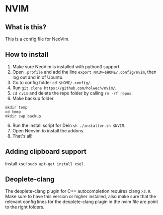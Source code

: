 # NVIM
## What is this?
This is a config file for NeoVim.

## How to install
1. Make sure NeoVim is installed with python3 support.
2. Open `.profile` and add the line `export NVIM=$HOME/.config/nvim`, then log out and in of Ubuntu.
3. Go to config folder `cd $HOME/.config/`.
3. Run `git clone https://github.com/holwech/nvim/`.
4. `cd nvim` and delete the repo folder by calling `rm -rf repos`.
5. Make backup folder
  ```
  mkdir temp
  cd temp
  mkdir swp backup
  ```
6. Run the install script for Dein `sh ./installer.sh $NVIM`.
7. Open Neovim to install the addons.
8. That's all!

## Adding clipboard support
Install xsel `sudo apt-get install xsel`.

## Deoplete-clang
The deoplete-clang plugin for C++ autocompletion requires clang `>3.9`.
Make sure to have this version or higher installed, also make sure that
the relevant config lines for the deoplete-clang plugin in the nvim file 
are point to the right folders.
